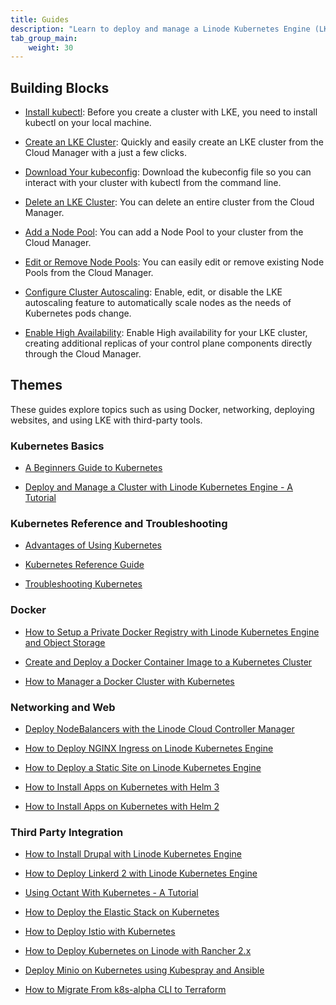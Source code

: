 ```yaml
---
title: Guides
description: "Learn to deploy and manage a Linode Kubernetes Engine (LKE) cluster. Find other guides related to common Kubernetes workloads and their configuration."
tab_group_main:
    weight: 30
---
```


## Building Blocks

- [Install kubectl](/docs/products/compute/kubernetes/guides/install-kubectl): Before you create a cluster with LKE, you need to install kubectl on your local machine.

- [Create an LKE Cluster](/docs/products/compute/kubernetes/guides/create-lke-cluster): Quickly and easily create an LKE cluster from the Cloud Manager with a just a few clicks.

- [Download Your kubeconfig](/docs/products/compute/kubernetes/guides/download-kubeconfig): Download the kubeconfig file so you can interact with your cluster with kubectl from the command line.

- [Delete an LKE Cluster](/docs/products/compute/kubernetes/guides/delete-cluster): You can delete an entire cluster from the Cloud Manager.

- [Add a Node Pool](/docs/products/compute/kubernetes/guides/add-node-pool): You can add a Node Pool to your cluster from the Cloud Manager.

- [Edit or Remove Node Pools](/docs/products/compute/kubernetes/guides/edit-remove-node-pools): You can easily edit or remove existing Node Pools from the Cloud Manager.

- [Configure Cluster Autoscaling](/docs/products/compute/kubernetes/guides/enable-cluster-autoscaling): Enable, edit, or disable the LKE autoscaling feature to automatically scale nodes as the needs of Kubernetes pods change.

- [Enable High Availability](/docs/products/compute/kubernetes/guides/enable-high-availability): Enable High availability for your LKE cluster, creating additional replicas of your control plane components directly through the Cloud Manager.

## Themes

These guides explore topics such as using Docker, networking, deploying websites, and using LKE with third-party tools.

### Kubernetes Basics

- [A Beginners Guide to Kubernetes](/docs/kubernetes/beginners-guide-to-kubernetes/)

- [Deploy and Manage a Cluster with Linode Kubernetes Engine - A Tutorial](/docs/kubernetes/deploy-and-manage-a-cluster-with-linode-kubernetes-engine-a-tutorial/)

### Kubernetes Reference and Troubleshooting

- [Advantages of Using Kubernetes](/docs/kubernetes/kubernetes-use-cases/)

- [Kubernetes Reference Guide](/docs/kubernetes/kubernetes-reference/)

- [Troubleshooting Kubernetes](/docs/kubernetes/troubleshooting-kubernetes/)

### Docker

- [How to Setup a Private Docker Registry with Linode Kubernetes Engine and Object Storage](/docs/kubernetes/how-to-setup-a-private-docker-registry-with-lke-and-object-storage/)

- [Create and Deploy a Docker Container Image to a Kubernetes Cluster](/docs/kubernetes/deploy-container-image-to-kubernetes/)

- [How to Manager a Docker Cluster with Kubernetes](/docs/kubernetes/manage-a-docker-cluster-with-kubernetes/)

### Networking and Web

- [Deploy NodeBalancers with the Linode Cloud Controller Manager](/docs/kubernetes/deploy-nodebalancers-with-linode-ccm/)

- [How to Deploy NGINX Ingress on Linode Kubernetes Engine](/docs/kubernetes/how-to-deploy-nginx-ingress-on-linode-kubernetes-engine/)

- [How to Deploy a Static Site on Linode Kubernetes Engine](/docs/kubernetes/how-to-deploy-a-static-site-on-linode-kubernetes-engine/)

- [How to Install Apps on Kubernetes with Helm 3](/docs/kubernetes/how-to-install-apps-on-kubernetes-with-helm-3/)

- [How to Install Apps on Kubernetes with Helm 2](/docs/kubernetes/how-to-install-apps-on-kubernetes-with-helm-2/)

### Third Party Integration

- [How to Install Drupal with Linode Kubernetes Engine](/docs/kubernetes/how-to-install-drupal-with-linode-kubernetes-engine/)

- [How to Deploy Linkerd 2 with Linode Kubernetes Engine](/docs/kubernetes/how-to-deploy-linkerd-with-linode-kubernetes-engine/)

- [Using Octant With Kubernetes - A Tutorial](/docs/kubernetes/using-octant-with-kubernetes-a-tutorial/)

- [How to Deploy the Elastic Stack on Kubernetes](/docs/kubernetes/how-to-deploy-the-elastic-stack-on-kubernetes/)

- [How to Deploy Istio with Kubernetes](/docs/kubernetes/how-to-deploy-istio-with-kubernetes/)

- [How to Deploy Kubernetes on Linode with Rancher 2.x](/docs/kubernetes/how-to-deploy-kubernetes-on-linode-with-rancher-2-x/)

- [Deploy Minio on Kubernetes using Kubespray and Ansible](/docs/kubernetes/deploy-minio-on-kubernetes-using-kubespray-and-ansible/)

- [How to Migrate From k8s-alpha CLI to Terraform](/docs/kubernetes/how-to-migrate-from-k8s-alpha-to-terraform/)
